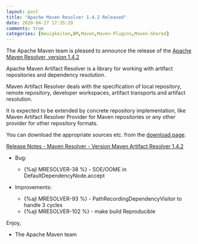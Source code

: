```yaml
---
layout: post
title: "Apache Maven Resolver 1.4.2 Released"
date: 2020-04-27 17:35:29
comments: true
categories: [Neuigkeiten,BM,Maven,Maven-Plugins,Maven-Shared]
---
```

The Apache Maven team is pleased to announce the release of the 
[Apache Maven Resolver, version 1.4.2](https://maven.apache.org/resolver/index.html)

Apache Maven Artifact Resolver is a library for working with artifact
repositories and dependency resolution.

Maven Artifact Resolver deals with the specification of local repository,
remote repository, developer workspaces, artifact transports and artifact
resolution.

It is expected to be extended by concrete repository implementation, like Maven
Artifact Resolver Provider for Maven repositories or any other provider for
other repository formats.


You can download the appropriate sources etc. from the [download page](https://maven.apache.org/resolver/download.cgi).

<!-- more -->

[Release Notes - Maven Resolver - Version Maven Artifact Resolver 1.4.2](https://issues.apache.org/jira/secure/ReleaseNote.jspa?projectId=12320628&version=12346099)

* Bug:

  * {%ajl MRESOLVER-38 %}  - SOE/OOME in DefaultDependencyNode.accept 

* Improvements:

  * {%ajl MRESOLVER-93 %} - PathRecordingDependencyVisitor to handle 3 cycles
  * {%ajl MRESOLVER-102 %} - make build Reproducible

     
Enjoy,

- The Apache Maven team
